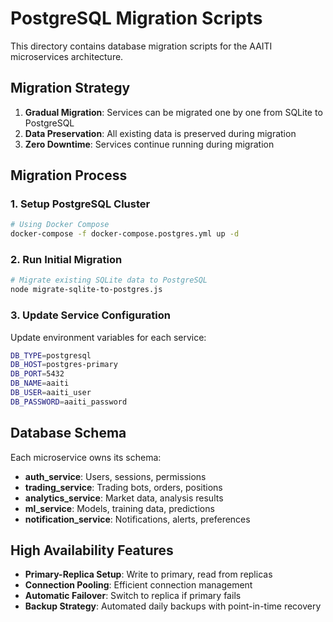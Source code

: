 # PostgreSQL Migration Scripts

This directory contains database migration scripts for the AAITI microservices architecture.

## Migration Strategy

1. **Gradual Migration**: Services can be migrated one by one from SQLite to PostgreSQL
2. **Data Preservation**: All existing data is preserved during migration
3. **Zero Downtime**: Services continue running during migration

## Migration Process

### 1. Setup PostgreSQL Cluster

```bash
# Using Docker Compose
docker-compose -f docker-compose.postgres.yml up -d
```

### 2. Run Initial Migration

```bash
# Migrate existing SQLite data to PostgreSQL
node migrate-sqlite-to-postgres.js
```

### 3. Update Service Configuration

Update environment variables for each service:
```bash
DB_TYPE=postgresql
DB_HOST=postgres-primary
DB_PORT=5432
DB_NAME=aaiti
DB_USER=aaiti_user
DB_PASSWORD=aaiti_password
```

## Database Schema

Each microservice owns its schema:

- **auth_service**: Users, sessions, permissions
- **trading_service**: Trading bots, orders, positions
- **analytics_service**: Market data, analysis results
- **ml_service**: Models, training data, predictions
- **notification_service**: Notifications, alerts, preferences

## High Availability Features

- **Primary-Replica Setup**: Write to primary, read from replicas
- **Connection Pooling**: Efficient connection management
- **Automatic Failover**: Switch to replica if primary fails
- **Backup Strategy**: Automated daily backups with point-in-time recovery